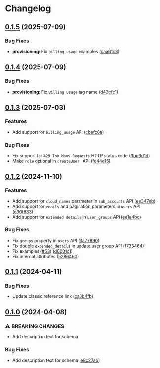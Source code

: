 # Changelog

## [0.1.5](https://github.com/CloudinaryLtd/public-interfaces/compare/provisioning-api-v0.1.4...provisioning-api-v0.1.5) (2025-07-09)


### Bug Fixes

* **provisioning:** Fix `billing_usage` examples ([caa61c3](https://github.com/CloudinaryLtd/public-interfaces/commit/caa61c36aadb5d2532160c48fecaf05f801d4e23))

## [0.1.4](https://github.com/CloudinaryLtd/public-interfaces/compare/provisioning-api-v0.1.3...provisioning-api-v0.1.4) (2025-07-09)


### Bug Fixes

* **provisioning:** Fix `Billing Usage` tag name ([d43cfc1](https://github.com/CloudinaryLtd/public-interfaces/commit/d43cfc1bbc02dba70ca7a169e7c5dd27b64ba1c1))

## [0.1.3](https://github.com/CloudinaryLtd/public-interfaces/compare/provisioning-api-v0.1.2...provisioning-api-v0.1.3) (2025-07-03)


### Features

* Add support for `billing_usage` API ([cbefc8a](https://github.com/CloudinaryLtd/public-interfaces/commit/cbefc8a698aba86093cffce4c463617ce40bc351))


### Bug Fixes

* Fix support for `429 Too Many Requests` HTTP status code ([3bc3d1d](https://github.com/CloudinaryLtd/public-interfaces/commit/3bc3d1d387ad7fd74af265837235fe3e93361705))
* Make `role` optional in `createUser ` API ([fe44e15](https://github.com/CloudinaryLtd/public-interfaces/commit/fe44e15659f3a25c97b3610b9232977cbd0b860f))

## [0.1.2](https://github.com/CloudinaryLtd/public-interfaces/compare/provisioning-api-v0.1.1...provisioning-api-v0.1.2) (2024-11-10)


### Features

* Add support for `cloud_names` parameter in `sub_accounts` API ([ee347eb](https://github.com/CloudinaryLtd/public-interfaces/commit/ee347ebcd604991352c197b6fbac10ae22eb8368))
* Add support for `emails` and pagination parameters in `users` API ([c30f833](https://github.com/CloudinaryLtd/public-interfaces/commit/c30f83328aabf18267cd12c8a6128c1ad7bb232a))
* Add support for `extended details` in `user_groups` API ([ee1a4bc](https://github.com/CloudinaryLtd/public-interfaces/commit/ee1a4bcfababecc02bc839b22203afa4fbb39d21))


### Bug Fixes

* Fix `groups` property in `users` API ([3a77890](https://github.com/CloudinaryLtd/public-interfaces/commit/3a7789024682d4494686a730db12037283a7b489))
* Fix double `extended_details` in update user group API ([f733464](https://github.com/CloudinaryLtd/public-interfaces/commit/f733464bc74f42a1f0453f9cdbc94f58a529198d))
* Fix examples ([#53](https://github.com/CloudinaryLtd/public-interfaces/issues/53)) ([d0001c1](https://github.com/CloudinaryLtd/public-interfaces/commit/d0001c17274ac28f7fd62dee17b2314f332caaf7))
* Fix internal attributes ([5286460](https://github.com/CloudinaryLtd/public-interfaces/commit/5286460e6d23dc1aed2871ebaa2b76276aceec04))

## [0.1.1](https://github.com/CloudinaryLtd/public-interfaces/compare/provisioning-api-v0.1.0...provisioning-api-v0.1.1) (2024-04-11)


### Bug Fixes

* Update classic reference link ([ca8b4fb](https://github.com/CloudinaryLtd/public-interfaces/commit/ca8b4fb26a5695dfb9ee6fc48f08cceca1a2f758))

## [0.1.0](https://github.com/CloudinaryLtd/public-interfaces/compare/provisioning-api-v0.0.4...provisioning-api-v0.1.0) (2024-04-08)


### ⚠ BREAKING CHANGES

* Add description text for schema

### Bug Fixes

* Add description text for schema ([e8c27ab](https://github.com/CloudinaryLtd/public-interfaces/commit/e8c27ab3918a7127d19032e74cdb8977e6d61836))
